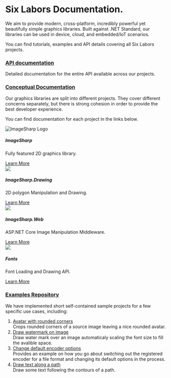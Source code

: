 # Six Labors Documentation.

We aim to provide modern, cross-platform, incredibly powerful yet beautifully simple graphics libraries. Built against .NET Standard, our libraries can be used in device, cloud, and embedded/IoT scenarios.

You can find tutorials, examples and API details covering all Six Labors projects.

### [API documentation](api/index.md)

Detailed documentation for the entire API available across our projects.

### [Conceptual Documentation](articles/imagesharp/index.md)

Our graphics libraries are split into different projects. They cover different concerns separately, but there is strong cohesion in order to provide the best developer experience.

You can find documentation for each project in the links below.

<div class="row projects">
    <div class="col-sm-6 col-md-3">
        <div class="product">
            <img src="https://raw.githubusercontent.com/SixLabors/Branding/master/icons/imagesharp/sixlabors.imagesharp.svg?sanitize=true" alt="ImageSharp Logo">
            <h5>ImageSharp</h5>
            <p>Fully featured 2D graphics library.</p>
            <a href="articles/imagesharp/index.md" class="btn btn-primary">
                Learn More
            </a>
        </div>
    </div>
    <div class="col-sm-6 col-md-3">
        <div class="product">
            <img src="https://raw.githubusercontent.com/SixLabors/Branding/master/icons/imagesharp.drawing/sixlabors.imagesharp.drawing.svg?sanitize=true">
            <h5>ImageSharp.Drawing</h5>
            <p>2D polygon Manipulation and Drawing.</p>
            <a href="articles/imagesharp.drawing/index.md" class="btn btn-primary">
                Learn More
            </a>
        </div>
    </div>
    <div class="col-sm-6 col-md-3">
        <div class="product">
            <img src="https://raw.githubusercontent.com/SixLabors/Branding/master/icons/imagesharp.web/sixlabors.imagesharp.web.svg?sanitize=true">
            <h5>ImageSharp.Web</h5>
            <p>ASP.NET Core Image Manipulation Middleware.</p>
            <a href="articles/imagesharp.web/index.md" class="btn btn-primary">
                Learn More
            </a>
        </div>
    </div>
    <div class="col-sm-6 col-md-3">
        <div class="product">
            <img src="https://raw.githubusercontent.com/SixLabors/Branding/master/icons/fonts/sixlabors.fonts.svg?sanitize=true">
        <h5>Fonts</h5>
        <p>Font Loading and Drawing API.</p>
        <a href="articles/fonts/index.md" class="btn btn-primary">
            Learn More
        </a>
        </div>
    </div>
</div>

### [Examples Repository](https://github.com/SixLabors/Samples)

We have implemented short self-contained sample projects for a few specific use cases, including:

1. [Avatar with rounded corners](https://github.com/SixLabors/Samples/tree/master/ImageSharp/AvatarWithRoundedCorner)<br/>
   Crops rounded corners of a source image leaving a nice rounded avatar.
2. [Draw watermark on image](https://github.com/SixLabors/Samples/tree/master/ImageSharp/DrawWaterMarkOnImage)<br/>
   Draw water mark over an image automaticaly scaling the font size to fill the avalible space.
3. [Change default encoder options](https://github.com/SixLabors/Samples/tree/master/ImageSharp/ChangeDefaultEncoderOptions)<br/>
   Provides an example on how you go about switching out the registered encoder for a file format and changing its default options in the process.
4. [Draw text along a path](https://github.com/SixLabors/Samples/tree/master/ImageSharp/DrawingTextAlongAPath)<br/>
   Draw some text following the contours of a path.
